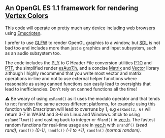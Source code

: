 ## An OpenGL ES 1.1 framework for rendering [Vertex Colors](https://github.com/vertexcolor)

This code will operate on pretty much any device including web browsers using [Emscripten](https://emscripten.org/).

I prefer to use [GLFW](https://www.glfw.org/) to render OpenGL graphics to a window, but [SDL](https://www.libsdl.org/) is not bad too and includes more than just a graphics and input subsystem, such as an audio subsystem too.

The code includes the [PLY](https://paulbourke.net/dataformats/ply/) to C Header File conversion utilities [PTO](PTO) and [PTF](PTF), the simplified render [esAux7.h](esAux7.h), and a concise [Matrix](mat.h) and [Vector](vec.h) library although I highly recommend that you write most vector and matrix operations in-line and not to use external helper functions where reasonable as using canned functions can easily lead to oversights that lead to inefficiencies. Don't rely on canned functions all the time!

⚠️ Be weary of using `esRand()` as it uses the modulo operator and that tends to not function the same across different platforms, for example using this function with Emscripten will lead to overruns by 1, e.g `esRand(3, 6)` will return 3-7 in WASM and 3-6 on Linux and Windows. Stick to using `esRandFloat()` and casting back to integer or `fRand()` in [vec.h](https://github.com/mrbid/esAux7/blob/main/vec.h#L99). The fastest random functions for real-time usage are in [vec.h](vec.h) with `srandf()` _(seed rand)_, `randf()` _(0-1)_, `randfc()` _(-1 to +1)_, `randfn()` _(normal random)_.
